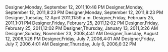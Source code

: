 ﻿Designer,Monday, September 12, 2011,10:48 PMDesigner,Monday, September 12, 2011,8:23 PMDesigner,Monday, September 12, 2011,8:23 PMDesigner,Tuesday, 12 April 2011,11:59 a.m.Designer,Friday, February 25, 2011,1:01 PMDesigner,Friday, February 25, 2011,12:02 PMDesigner,Friday, February 25, 2011,12:02 PMDesigner,Thursday, January 13, 2011,3:26 AMDesigner,Sunday, November 23, 2008,4:41 AMDesigner,Tuesday, August 12, 2008,1:26 PMDesigner,Friday, July 7, 2006,4:01 AMDesigner,Friday, July 7, 2006,4:01 AMDesigner,Thursday, July 6, 2006,6:32 PM